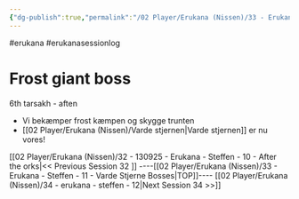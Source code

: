 ```yaml
---
{"dg-publish":true,"permalink":"/02 Player/Erukana (Nissen)/33 - Erukana - Steffen  - 11 - Varde Stjerne Bosses/","tags":["erukana","erukanasessionlog"]}
---
```



#erukana #erukanasessionlog 


# Frost giant boss 

6th tarsakh - aften
- Vi bekæmper frost kæmpen og skygge trunten
- [[02 Player/Erukana (Nissen)/Varde stjernen\|Varde stjernen]] er nu vores! 




[[02 Player/Erukana (Nissen)/32 - 130925 - Erukana - Steffen - 10 - After the orks\|<< Previous Session 32 ]] ----[[02 Player/Erukana (Nissen)/33 - Erukana - Steffen  - 11 - Varde Stjerne Bosses\|TOP]]----  [[02 Player/Erukana (Nissen)/34 - erukana - steffen - 12\|Next Session 34  >>]]